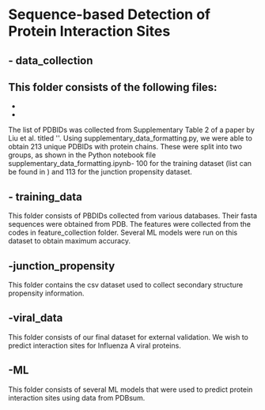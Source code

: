 # Sequence-based Detection of Protein Interaction Sites
## - data_collection
This folder consists of the following files:
-
-
-
The list of PDBIDs was collected from Supplementary Table 2 of a paper by Liu et al. titled ''. Using supplementary_data_formatting.py, we were able to obtain 213 unique PDBIDs with protein chains. These were split into two groups, as shown in the Python notebook file supplementary_data_formatting.ipynb- 100 for the training dataset (list can be found in ) and 113 for the junction propensity dataset.
## - training_data
This folder consists of PBDIDs collected from various databases. Their fasta sequences were obtained from PDB. The features were collected from the codes in feature_collection folder. Several ML models were run on this dataset to obtain maximum accuracy.
## -junction_propensity
This folder contains the csv dataset used to collect secondary structure propensity information.
## -viral_data
This folder consists of our final dataset for external validation. We wish to predict interaction sites for Influenza A viral proteins.
## -ML
This folder consists of several ML models that were used to predict protein interaction sites using data from PDBsum. 
